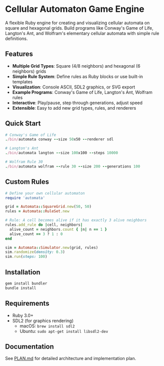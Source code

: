 # Cellular Automaton Game Engine

A flexible Ruby engine for creating and visualizing cellular automata on square and hexagonal grids. Build programs like Conway's Game of Life, Langton's Ant, and Wolfram's elementary cellular automata with simple rule definitions.

## Features

- **Multiple Grid Types**: Square (4/8 neighbors) and hexagonal (6 neighbors) grids
- **Simple Rule System**: Define rules as Ruby blocks or use built-in templates
- **Visualization**: Console ASCII, SDL2 graphics, or SVG export
- **Example Programs**: Conway's Game of Life, Langton's Ant, Wolfram rules
- **Interactive**: Play/pause, step through generations, adjust speed
- **Extensible**: Easy to add new grid types, rules, and renderers

## Quick Start

```ruby
# Conway's Game of Life
./bin/automata conway --size 50x50 --renderer sdl

# Langton's Ant
./bin/automata langton --size 100x100 --steps 10000

# Wolfram Rule 30
./bin/automata wolfram --rule 30 --size 200 --generations 100
```

## Custom Rules

```ruby
# Define your own cellular automaton
require 'automata'

grid = Automata::SquareGrid.new(50, 50)
rules = Automata::RuleSet.new

# Rule: A cell becomes alive if it has exactly 3 alive neighbors
rules.add_rule do |cell, neighbors|
  alive_count = neighbors.count { |n| n == 1 }
  alive_count == 3 ? 1 : 0
end

sim = Automata::Simulator.new(grid, rules)
sim.randomize(density: 0.3)
sim.run(steps: 100)
```

## Installation

```bash
gem install bundler
bundle install
```

## Requirements

- Ruby 3.0+
- SDL2 (for graphics rendering)
  - macOS: `brew install sdl2`
  - Ubuntu: `sudo apt-get install libsdl2-dev`

## Documentation

See [PLAN.md](PLAN.md) for detailed architecture and implementation plan.